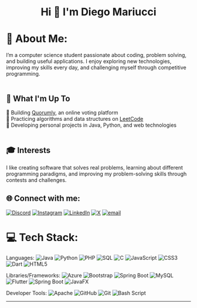 <h1 align="center">Hi 👋 I'm Diego Mariucci</h1>

# 💫 About Me:
I’m a computer science student passionate about coding, problem solving, and building useful applications. I enjoy exploring new technologies, improving my skills every day, and challenging myself through competitive programming.<br><br>

## 🚀 What I'm Up To
🔹 Building [Quorumly](https://quorumly.it), an online voting platform<br>
🔹 Practicing algorithms and data structures on [LeetCode](https://leetcode.com/u/MariucciDiego/)<br>
🔹 Developing personal projects in Java, Python, and web technologies<br><br>


## 🎓 Interests
I like creating software that solves real problems, learning about different programming paradigms, and improving my problem-solving skills through contests and challenges.


## 🌐 Connect with me:
[![Discord](https://img.shields.io/badge/Discord-%237289DA.svg?logo=discord&logoColor=white)](https://discord.gg/diegomariucci) 
[![Instagram](https://img.shields.io/badge/Instagram-%23E4405F.svg?logo=Instagram&logoColor=white)](https://instagram.com/diegomariucci) 
[![LinkedIn](https://img.shields.io/badge/LinkedIn-%230077B5.svg?logo=linkedin&logoColor=white)](https://linkedin.com/in/diegomariucci) 
[![X](https://img.shields.io/badge/X-black.svg?logo=X&logoColor=white)](https://x.com/diego_mariucci) [![email](https://img.shields.io/badge/Email-D14836?logo=gmail&logoColor=white)](mailto:mariuccidiego@gmail.com) 

# 💻 Tech Stack:
Languages: 
![Java](https://img.shields.io/badge/java-%23ED8B00.svg?style=for-the-badge&logo=openjdk&logoColor=white)
![Python](https://img.shields.io/badge/python-3670A0?style=for-the-badge&logo=python&logoColor=ffdd54) 
![PHP](https://img.shields.io/badge/php-%23777BB4.svg?style=for-the-badge&logo=php&logoColor=white) 
![SQL](https://img.shields.io/badge/sql-%2307405e.svg?style=for-the-badge&logo=postgresql&logoColor=white) 
![C](https://img.shields.io/badge/c-%2300599C.svg?style=for-the-badge&logo=c&logoColor=white) 
![JavaScript](https://img.shields.io/badge/javascript-%23323330.svg?style=for-the-badge&logo=javascript&logoColor=%23F7DF1E) 
![CSS3](https://img.shields.io/badge/css3-%231572B6.svg?style=for-the-badge&logo=css3&logoColor=white) 
![Dart](https://img.shields.io/badge/dart-%230175C2.svg?style=for-the-badge&logo=dart&logoColor=white) 
![HTML5](https://img.shields.io/badge/html5-%23E34F26.svg?style=for-the-badge&logo=html5&logoColor=white)

Libraries/Frameworks:
![Azure](https://img.shields.io/badge/azure-%230072C6.svg?style=for-the-badge&logo=microsoftazure&logoColor=white) 
![Bootstrap](https://img.shields.io/badge/bootstrap-%238511FA.svg?style=for-the-badge&logo=bootstrap&logoColor=white) 
![Spring Boot](https://img.shields.io/badge/spring-%236DB33F.svg?style=for-the-badge&logo=spring&logoColor=white) 
![MySQL](https://img.shields.io/badge/mysql-4479A1.svg?style=for-the-badge&logo=mysql&logoColor=white) 
![Flutter](https://img.shields.io/badge/Flutter-%2302569B.svg?style=for-the-badge&logo=Flutter&logoColor=white) 
![Spring Boot](https://img.shields.io/badge/Spring_Boot-F2F4F9?style=for-the-badge&logo=spring-boot) 
![JavaFX](https://img.shields.io/badge/javafx-%23FF0000.svg?style=for-the-badge&logo=javafx&logoColor=white) 

Developer Tools:
![Apache](https://img.shields.io/badge/apache-%23D42029.svg?style=for-the-badge&logo=apache&logoColor=white) 
![GitHub](https://img.shields.io/badge/github-%23121011.svg?style=for-the-badge&logo=github&logoColor=white) 
![Git](https://img.shields.io/badge/git-%23F05033.svg?style=for-the-badge&logo=git&logoColor=white)
![Bash Script](https://img.shields.io/badge/bash_script-%23121011.svg?style=for-the-badge&logo=gnu-bash&logoColor=white) 






---

<!-- Proudly created with GPRM ( https://gprm.itsvg.in ) -->

<!--
**mariuccidiego/mariuccidiego** is a ✨ _special_ ✨ repository because its `README.md` (this file) appears on your GitHub profile.

Here are some ideas to get you started:

- 🔭 I’m currently working on ...
- 🌱 I’m currently learning ...
- 👯 I’m looking to collaborate on ...
- 🤔 I’m looking for help with ...
- 💬 Ask me about ...
- 📫 How to reach me: ...
- 😄 Pronouns: ...
- ⚡ Fun fact: ...
-->
